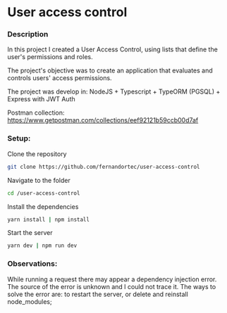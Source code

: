 
# User access control

### Description
In this project I created a User Access Control, using lists that define the user's permissions and roles.

The project's objective was to create an application that evaluates and controls users' access permissions.

The project was develop in: NodeJS + Typescript + TypeORM (PGSQL) + Express with JWT Auth

Postman collection:
https://www.getpostman.com/collections/eef92121b59ccb00d7af
###


### Setup:
Clone the repository
```bash
git clone https://github.com/fernandortec/user-access-control
```
Navigate to the folder

```bash
cd /user-access-control
```

Install the dependencies
```bash
yarn install | npm install
```

Start the server
```bash
yarn dev | npm run dev
```

### Observations:
While running a request there may appear a dependency injection error.
The source of the error is unknown and I could not trace it.
The ways to solve the error are: to restart the server, or delete and reinstall node_modules;
